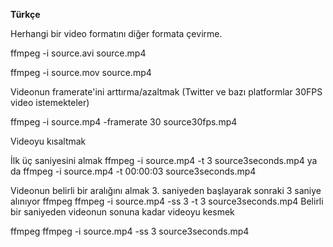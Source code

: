 <b>Türkçe</b>

Herhangi bir video formatını diğer formata çevirme. 

ffmpeg -i source.avi  source.mp4

ffmpeg -i source.mov source.mp4

Videonun framerate'ini arttırma/azaltmak (Twitter ve bazı platformlar 30FPS video istemekteler)

ffmpeg -i source.mp4 -framerate 30 source30fps.mp4

Videoyu kısaltmak

İlk üç saniyesini almak
ffmpeg -i source.mp4 -t 3 source3seconds.mp4
ya da 
ffmpeg -i source.mp4 -t 00:00:03 source3seconds.mp4

Videonun belirli bir aralığını almak
3. saniyeden başlayarak sonraki 3 saniye alınıyor
ffmpeg ffmpeg -i source.mp4 -ss 3 -t 3 source3seconds.mp4
Belirli bir saniyeden videonun sonuna kadar videoyu kesmek

ffmpeg ffmpeg -i source.mp4 -ss 3 source3seconds.mp4





